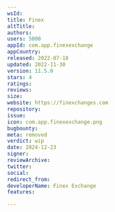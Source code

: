 ```yaml
---
wsId: 
title: Finex
altTitle: 
authors: 
users: 5000
appId: com.app.finexexchange
appCountry: 
released: 2022-07-18
updated: 2022-11-30
version: 11.5.0
stars: 4
ratings: 
reviews: 
size: 
website: https://finexchanges.com
repository: 
issue: 
icon: com.app.finexexchange.png
bugbounty: 
meta: removed
verdict: wip
date: 2024-12-23
signer: 
reviewArchive: 
twitter: 
social: 
redirect_from: 
developerName: Finex Exchange
features: 

---
```


